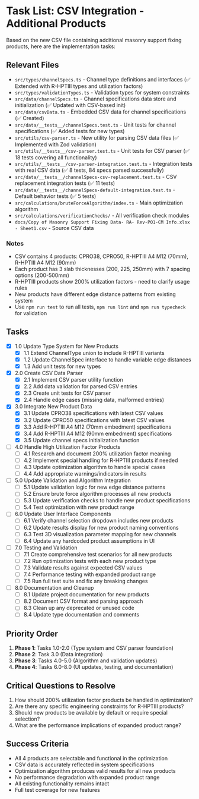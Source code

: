 # Task List: CSV Integration - Additional Products

Based on the new CSV file containing additional masonry support fixing products, here are the implementation tasks:

## Relevant Files

- `src/types/channelSpecs.ts` - Channel type definitions and interfaces (✅ Extended with R-HPTIII types and utilization factors)
- `src/types/validationTypes.ts` - Validation types for system constraints
- `src/data/channelSpecs.ts` - Channel specifications data store and initialization (✅ Updated with CSV-based init)
- `src/data/csvData.ts` - Embedded CSV data for channel specifications (✅ Created)
- `src/data/__tests__/channelSpecs.test.ts` - Unit tests for channel specifications (✅ Added tests for new types)
- `src/utils/csv-parser.ts` - New utility for parsing CSV data files (✅ Implemented with Zod validation)
- `src/utils/__tests__/csv-parser.test.ts` - Unit tests for CSV parser (✅ 18 tests covering all functionality)
- `src/utils/__tests__/csv-parser-integration.test.ts` - Integration tests with real CSV data (✅ 8 tests, 84 specs parsed successfully)
- `src/data/__tests__/channelSpecs-csv-replacement.test.ts` - CSV replacement integration tests (✅ 11 tests)
- `src/data/__tests__/channelSpecs-default-integration.test.ts` - Default behavior tests (✅ 5 tests)
- `src/calculations/bruteForceAlgorithm/index.ts` - Main optimization algorithm
- `src/calculations/verificationChecks/` - All verification check modules
- `docs/Copy of Masonry Support Fixing Data- RA- Rev-P01-CM Info.xlsx - Sheet1.csv` - Source CSV data

### Notes

- CSV contains 4 products: CPRO38, CPRO50, R-HPTIII A4 M12 (70mm), R-HPTIII A4 M12 (90mm)
- Each product has 3 slab thicknesses (200, 225, 250mm) with 7 spacing options (200-500mm)
- R-HPTIII products show 200% utilization factors - need to clarify usage rules
- New products have different edge distance patterns from existing system
- Use `npm run test` to run all tests, `npm run lint` and `npm run typecheck` for validation

## Tasks

- [x] 1.0 Update Type System for New Products
  - [x] 1.1 Extend ChannelType union to include R-HPTIII variants
  - [x] 1.2 Update ChannelSpec interface to handle variable edge distances
  - [x] 1.3 Add unit tests for new types

- [x] 2.0 Create CSV Data Parser
  - [x] 2.1 Implement CSV parser utility function
  - [x] 2.2 Add data validation for parsed CSV entries
  - [x] 2.3 Create unit tests for CSV parser
  - [x] 2.4 Handle edge cases (missing data, malformed entries)

- [x] 3.0 Integrate New Product Data
  - [x] 3.1 Update CPRO38 specifications with latest CSV values
  - [x] 3.2 Update CPRO50 specifications with latest CSV values
  - [x] 3.3 Add R-HPTIII A4 M12 (70mm embedment) specifications
  - [x] 3.4 Add R-HPTIII A4 M12 (90mm embedment) specifications
  - [x] 3.5 Update channel specs initialization function

- [ ] 4.0 Handle High Utilization Factor Products
  - [ ] 4.1 Research and document 200% utilization factor meaning
  - [ ] 4.2 Implement special handling for R-HPTIII products if needed
  - [ ] 4.3 Update optimization algorithm to handle special cases
  - [ ] 4.4 Add appropriate warnings/indicators in results

- [ ] 5.0 Update Validation and Algorithm Integration
  - [ ] 5.1 Update validation logic for new edge distance patterns
  - [ ] 5.2 Ensure brute force algorithm processes all new products
  - [ ] 5.3 Update verification checks to handle new product specifications
  - [ ] 5.4 Test optimization with new product range

- [ ] 6.0 Update User Interface Components
  - [ ] 6.1 Verify channel selection dropdown includes new products
  - [ ] 6.2 Update results display for new product naming conventions
  - [ ] 6.3 Test 3D visualization parameter mapping for new channels
  - [ ] 6.4 Update any hardcoded product assumptions in UI

- [ ] 7.0 Testing and Validation
  - [ ] 7.1 Create comprehensive test scenarios for all new products
  - [ ] 7.2 Run optimization tests with each new product type
  - [ ] 7.3 Validate results against expected CSV values
  - [ ] 7.4 Performance testing with expanded product range
  - [ ] 7.5 Run full test suite and fix any breaking changes

- [ ] 8.0 Documentation and Cleanup
  - [ ] 8.1 Update project documentation for new products
  - [ ] 8.2 Document CSV format and parsing approach
  - [ ] 8.3 Clean up any deprecated or unused code
  - [ ] 8.4 Update type documentation and comments

## Priority Order

1. **Phase 1**: Tasks 1.0-2.0 (Type system and CSV parser foundation)
2. **Phase 2**: Task 3.0 (Data integration)  
3. **Phase 3**: Tasks 4.0-5.0 (Algorithm and validation updates)
4. **Phase 4**: Tasks 6.0-8.0 (UI updates, testing, and documentation)

## Critical Questions to Resolve

1. How should 200% utilization factor products be handled in optimization?
2. Are there any specific engineering constraints for R-HPTIII products?
3. Should new products be available by default or require special selection?
4. What are the performance implications of expanded product range?

## Success Criteria

- All 4 products are selectable and functional in the optimization
- CSV data is accurately reflected in system specifications
- Optimization algorithm produces valid results for all new products
- No performance degradation with expanded product range
- All existing functionality remains intact
- Full test coverage for new features